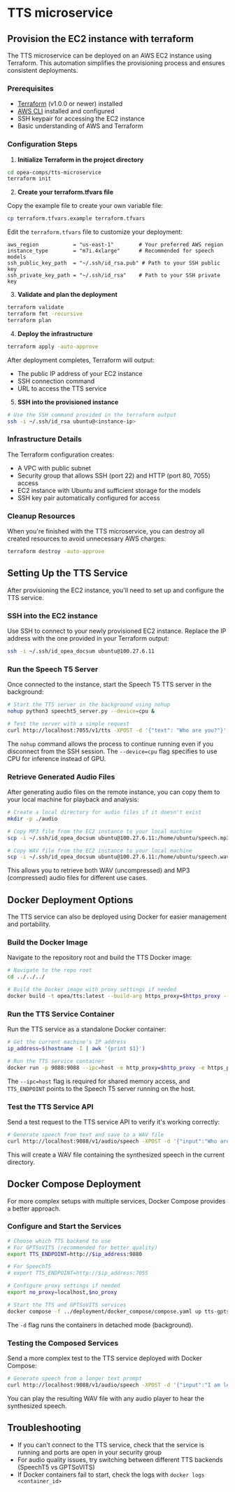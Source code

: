 # TTS microservice

## Provision the EC2 instance with terraform

The TTS microservice can be deployed on an AWS EC2 instance using Terraform. This automation simplifies the provisioning process and ensures consistent deployments.

### Prerequisites

- [Terraform](https://www.terraform.io/downloads.html) (v1.0.0 or newer) installed
- [AWS CLI](https://aws.amazon.com/cli/) installed and configured
- SSH keypair for accessing the EC2 instance
- Basic understanding of AWS and Terraform

### Configuration Steps

1. **Initialize Terraform in the project directory**

```bash
cd opea-comps/tts-microservice
terraform init
```

2. **Create your terraform.tfvars file**

Copy the example file to create your own variable file:

```bash
cp terraform.tfvars.example terraform.tfvars
```

Edit the `terraform.tfvars` file to customize your deployment:

```hcl
aws_region           = "us-east-1"        # Your preferred AWS region
instance_type        = "m7i.4xlarge"      # Recommended for speech models
ssh_public_key_path  = "~/.ssh/id_rsa.pub" # Path to your SSH public key
ssh_private_key_path = "~/.ssh/id_rsa"    # Path to your SSH private key
```

3. **Validate and plan the deployment**

```bash
terraform validate
terraform fmt -recursive
terraform plan
```

4. **Deploy the infrastructure**

```bash
terraform apply -auto-approve
```

After deployment completes, Terraform will output:
- The public IP address of your EC2 instance
- SSH connection command
- URL to access the TTS service

5. **SSH into the provisioned instance**

```bash
# Use the SSH command provided in the terraform output
ssh -i ~/.ssh/id_rsa ubuntu@<instance-ip>
```

### Infrastructure Details

The Terraform configuration creates:
- A VPC with public subnet
- Security group that allows SSH (port 22) and HTTP (port 80, 7055) access
- EC2 instance with Ubuntu and sufficient storage for the models
- SSH key pair automatically configured for access

### Cleanup Resources

When you're finished with the TTS microservice, you can destroy all created resources to avoid unnecessary AWS charges:

```bash
terraform destroy -auto-approve
```

## Setting Up the TTS Service

After provisioning the EC2 instance, you'll need to set up and configure the TTS service.

### SSH into the EC2 instance

Use SSH to connect to your newly provisioned EC2 instance. Replace the IP address with the one provided in your Terraform output:

```sh
ssh -i ~/.ssh/id_opea_docsum ubuntu@100.27.6.11
```

### Run the Speech T5 Server

Once connected to the instance, start the Speech T5 TTS server in the background:

```sh
# Start the TTS server in the background using nohup
nohup python3 speecht5_server.py --device=cpu &

# Test the server with a simple request
curl http://localhost:7055/v1/tts -XPOST -d '{"text": "Who are you?"}' -H 'Content-Type: application/json'
```

The `nohup` command allows the process to continue running even if you disconnect from the SSH session. The `--device=cpu` flag specifies to use CPU for inference instead of GPU.

### Retrieve Generated Audio Files

After generating audio files on the remote instance, you can copy them to your local machine for playback and analysis:

```sh
# Create a local directory for audio files if it doesn't exist
mkdir -p ./audio

# Copy MP3 file from the EC2 instance to your local machine
scp -i ~/.ssh/id_opea_docsum ubuntu@100.27.6.11:/home/ubuntu/speech.mp3 ./audio

# Copy WAV file from the EC2 instance to your local machine
scp -i ~/.ssh/id_opea_docsum ubuntu@100.27.6.11:/home/ubuntu/speech.wav ./audio
```

This allows you to retrieve both WAV (uncompressed) and MP3 (compressed) audio files for different use cases.

## Docker Deployment Options

The TTS service can also be deployed using Docker for easier management and portability.

### Build the Docker Image

Navigate to the repository root and build the TTS Docker image:

```sh
# Navigate to the repo root
cd ../../../

# Build the Docker image with proxy settings if needed
docker build -t opea/tts:latest --build-arg https_proxy=$https_proxy --build-arg http_proxy=$http_proxy -f comps/tts/src/Dockerfile .
```

### Run the TTS Service Container

Run the TTS service as a standalone Docker container:

```sh
# Get the current machine's IP address
ip_address=$(hostname -I | awk '{print $1}')

# Run the TTS service container
docker run -p 9088:9088 --ipc=host -e http_proxy=$http_proxy -e https_proxy=$https_proxy -e TTS_ENDPOINT=http://$ip_address:7055 opea/tts:latest
```

The `--ipc=host` flag is required for shared memory access, and `TTS_ENDPOINT` points to the Speech T5 server running on the host.

### Test the TTS Service API

Send a test request to the TTS service API to verify it's working correctly:

```sh
# Generate speech from text and save to a WAV file
curl http://localhost:9088/v1/audio/speech -XPOST -d '{"input":"Who are you?", "voice": "male"}' -H 'Content-Type: application/json' --output speech.wav
```

This will create a WAV file containing the synthesized speech in the current directory.

## Docker Compose Deployment

For more complex setups with multiple services, Docker Compose provides a better approach.

### Configure and Start the Services

```sh
# Choose which TTS backend to use
# For GPTSoVITS (recommended for better quality)
export TTS_ENDPOINT=http://$ip_address:9880

# For SpeechT5
# export TTS_ENDPOINT=http://$ip_address:7055

# Configure proxy settings if needed
export no_proxy=localhost,$no_proxy

# Start the TTS and GPTSoVITS services
docker compose -f ../deployment/docker_compose/compose.yaml up tts-gptsovits gptsovits-service -d
```

The `-d` flag runs the containers in detached mode (background).

### Testing the Composed Services

Send a more complex test to the TTS service deployed with Docker Compose:

```sh
# Generate speech from a longer text prompt
curl http://localhost:9088/v1/audio/speech -XPOST -d '{"input":"I am learning how to use the TTS service! I need to learn how to use the TTS service to generate speech from text."}' -H 'Content-Type: application/json' --output speech.wav
```

You can play the resulting WAV file with any audio player to hear the synthesized speech.

## Troubleshooting

- If you can't connect to the TTS service, check that the service is running and ports are open in your security group
- For audio quality issues, try switching between different TTS backends (SpeechT5 vs GPTSoVITS)
- If Docker containers fail to start, check the logs with `docker logs <container_id>`
